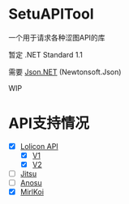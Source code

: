 # SetuAPITool

一个用于请求各种涩图API的库

暂定 .NET Standard 1.1

需要 [Json.NET](https://www.newtonsoft.com/json) (Newtonsoft.Json)

WIP

# API支持情况

- [x] [Lolicon API](https://api.lolicon.app)
  - [x] [V1](https://api.lolicon.app/#/setu-v1)
  - [x] [V2](https://api.lolicon.app/#/setu)
- [ ] [Jitsu](https://img.jitsu.top)
- [ ] [Anosu](https://img.anosu.top)
- [x] [MirlKoi](https://iw233.cn/main.html)

